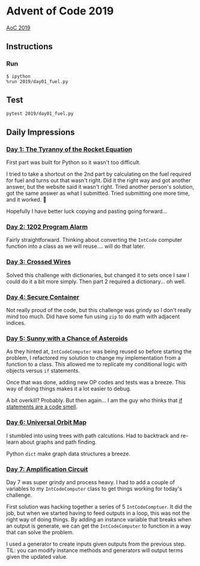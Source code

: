 # Advent of Code 2019

[AoC 2019](https://adventofcode.com/2019)

## Instructions

### Run

```console
$ ipython
%run 2019/day01_fuel.py
```

## Test

```console
pytest 2019/day01_fuel.py
```

## Daily Impressions

### [Day 1: The Tyranny of the Rocket Equation](https://adventofcode.com/2019/day/1)

First part was built for Python so it wasn't too difficult.

I tried to take a shortcut on the 2nd part by calculating on the fuel required for fuel and turns out that wasn't right. Did it the right way and got another answer, but the website said it wasn't right. Tried another person's solution, got the same answer as what I submitted. Tried submitting one more time, and it worked. 🤷

Hopefully I have better luck copying and pasting going forward...

### [Day 2: 1202 Program Alarm](https://adventofcode.com/2019/day/2)

Fairly straightforward. Thinking about converting the `IntCode` computer function into a class as we will reuse.... will do that later.

### [Day 3: Crossed Wires](https://adventofcode.com/2019/day/4)

Solved this challenge with dictionaries, but changed it to sets once I saw I could do it a bit more simply. Then part 2 required a dictionary... oh well.

### [Day 4: Secure Container](https://adventofcode.com/2019/day/4)

Not really proud of the code, but this challenge was grindy so I don't really mind too much. Did have some fun using `zip` to do math with adjacent indices.

### [Day 5: Sunny with a Chance of Asteroids](https://adventofcode.com/2019/day/5)

As they hinted at, `IntCodeComputer` was being reused so before starting the problem, I refactored my solution to change my implementation from a function to a class. This allowed me to replicate my conditional logic with objects versus `if` statements.

Once that was done, adding new OP codes and tests was a breeze. This way of doing things makes it a lot easier to debug.

A bit overkill? Probably. But then again... I am the guy who thinks that [if statements are a code smell](http://bit.ly/code-smell-if-statements).

### [Day 6: Universal Orbit Map](https://adventofcode.com/2019/day/6)

I stumbled into using trees with path calcutions. Had to backtrack and re-learn about graphs and path finding.

Python `dict` make graph data structures a breeze.

### [Day 7: Amplification Circuit](https://adventofcode.com/2019/day/7)

Day 7 was super grindy and process heavy. I had to add a couple of variables to my `IntCodeComputer` class to get things working for today's challenge.

First solution was hacking together a series of 5 `IntCodeComptuer`. It did the job, but when we started having to feed outputs in a loop, this was not the right way of doing things. By adding an instance variable that breaks when an output is generate, we can get the `IntCodeComputer` to function in a way that can solve the problem.

I used a generator to create inputs given outputs from the previous step. TIL: you can modify instance methods and generators will output terms given the updated value.
